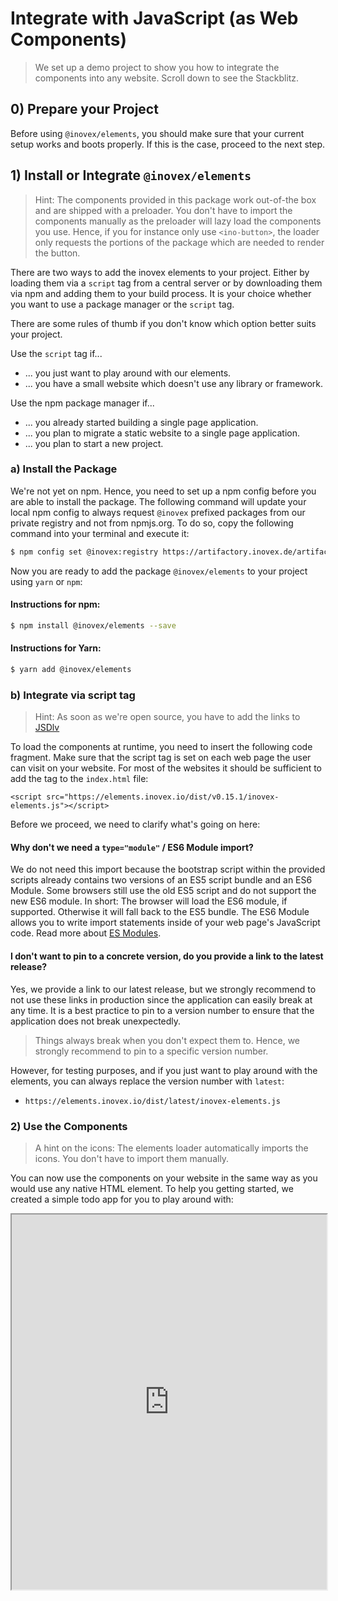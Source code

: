 # Integrate with JavaScript (as Web Components)

> We set up a demo project to show you how to integrate the components into any website. Scroll down to see the Stackblitz.

## 0) Prepare your Project

Before using `@inovex/elements`, you should make sure that your current setup works and boots properly.
If this is the case, proceed to the next step.

## 1) Install or Integrate `@inovex/elements`

> Hint: The components provided in this package work out-of-the box and are shipped with a preloader. You don't have to import the components manually as the preloader will lazy load the components you use. Hence, if you for instance only use `<ino-button>`, the loader only requests the portions of the package which are needed to render the button.

There are two ways to add the inovex elements to your project. Either by loading them via a `script` tag from a central server or by downloading them via npm and adding them to your build process. It is your choice whether you want to use a package manager or the `script` tag.

There are some rules of thumb if you don't know which option better suits your project.

Use the `script` tag if...

* ... you just want to play around with our elements.
* ... you have a small website which doesn't use any library or framework.

Use the npm package manager if...

* ... you already started building a single page application.
* ... you plan to migrate a static website to a single page application.
* ... you plan to start a new project.

### a) Install the Package

We're not yet on npm. Hence, you need to set up a npm config before you are able to install 
the package. The following command will update your local npm config to always request `@inovex` prefixed packages 
from our private registry and not from npmjs.org. 
To do so, copy the following command into your terminal and execute it:

```sh
$ npm config set @inovex:registry https://artifactory.inovex.de/artifactory/api/npm/internal-npm/
```

Now you are ready to add the package `@inovex/elements` to your project using `yarn` or `npm`:

#### Instructions for npm:

```sh
$ npm install @inovex/elements --save
```

#### Instructions for Yarn:

```sh
$ yarn add @inovex/elements
```

### b) Integrate via script tag

> Hint: As soon as we're open source, you have to add the links to [JSDlv](https://www.jsdelivr.com/)

To load the components at runtime, you need to insert the following code fragment. Make sure that the script tag is set on each web page the user can visit on your website. For most of the websites it should be sufficient to add the tag to the `index.html` file:


```
<script src="https://elements.inovex.io/dist/v0.15.1/inovex-elements.js"></script>
```

Before we proceed, we need to clarify what's going on here:

#### Why don't we need a `type="module"` / ES6 Module import?

We do not need this import because the bootstrap script within the provided scripts already contains two versions of an ES5 script bundle and an ES6 Module. Some browsers still use the old ES5 script and do not support the new ES6 module. In short: The browser will load the ES6 module, if supported. Otherwise it will fall back to the ES5 bundle. The ES6 Module allows you to write import statements inside of your web page's JavaScript code. Read more about [ES Modules](https://developer.mozilla.org/en-US/docs/Web/JavaScript/Guide/Modules).

#### I don't want to pin to a concrete version, do you provide a link to the latest release?

Yes, we provide a link to our latest release, but we strongly recommend to not use these links in production since the application can easily break at any time. It is a best practice to pin to a version number to ensure that the application does not break unexpectedly.

> Things always break when you don't expect them to. Hence, we strongly recommend to pin to a specific version number.

However, for testing purposes, and if you just want to play around with the elements, you can always replace the version number with `latest`:

* `https://elements.inovex.io/dist/latest/inovex-elements.js`

### 2) Use the Components

> A hint on the icons: The elements loader automatically imports the icons. You don't have to import
> them manually.

You can now use the components on your website in the same way as you would use any native HTML element. To help you getting started, we created a simple todo app for you to play around with:

<iframe width="100%" height="600px" src="https://stackblitz.com/edit/ino-elements-js-example?embed=1&file=index.js" />
